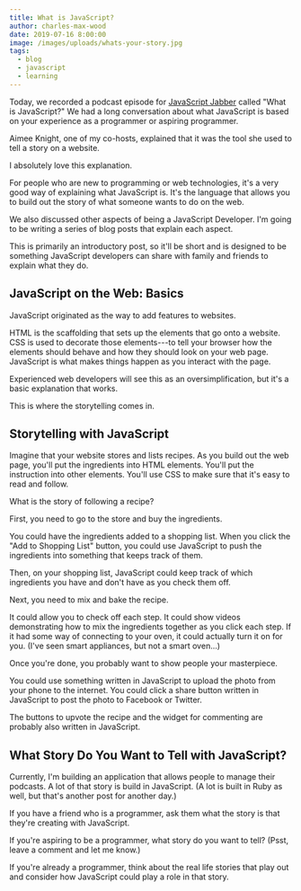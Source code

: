 ```yaml
---
title: What is JavaScript?
author: charles-max-wood
date: 2019-07-16 8:00:00
image: /images/uploads/whats-your-story.jpg
tags:
  - blog
  - javascript
  - learning
---
```


Today, we recorded a podcast episode for [JavaScript Jabber](/js-jabber/) called "What is JavaScript?" We had a long conversation about what JavaScript is based on your experience as a programmer or aspiring programmer.

Aimee Knight, one of my co-hosts, explained that it was the tool she used to tell a story on a website.

I absolutely love this explanation.

For people who are new to programming or web technologies, it's a very good way of explaining what JavaScript is. It's the language that allows you to build out the story of what someone wants to do on the web.

We also discussed other aspects of being a JavaScript Developer. I'm going to be writing a series of blog posts that explain each aspect.

This is primarily an introductory post, so it'll be short and is designed to be something JavaScript developers can share with family and friends to explain what they do.

## JavaScript on the Web: Basics

JavaScript originated as the way to add features to websites.

HTML is the scaffolding that sets up the elements that go onto a website. CSS is used to decorate those elements---to tell your browser how the elements should behave and how they should look on your web page. JavaScript is what makes things happen as you interact with the page.

Experienced web developers will see this as an oversimplification, but it's a basic explanation that works.

This is where the storytelling comes in.

## Storytelling with JavaScript

Imagine that your website stores and lists recipes. As you build out the web page, you'll put the ingredients into HTML elements. You'll put the instruction into other elements. You'll use CSS to make sure that it's easy to read and follow.

What is the story of following a recipe?

First, you need to go to the store and buy the ingredients.

You could have the ingredients added to a shopping list. When you click the "Add to Shopping List" button, you could use JavaScript to push the ingredients into something that keeps track of them.

Then, on your shopping list, JavaScript could keep track of which ingredients you have and don't have as you check them off.

Next, you need to mix and bake the recipe.

It could allow you to check off each step. It could show videos demonstrating how to mix the ingredients together as you click each step. If it had some way of connecting to your oven, it could actually turn it on for you. (I've seen smart appliances, but not a smart oven...)

Once you're done, you probably want to show people your masterpiece.

You could use something written in JavaScript to upload the photo from your phone to the internet. You could click a share button written in JavaScript to post the photo to Facebook or Twitter.

The buttons to upvote the recipe and the widget for commenting are probably also written in JavaScript.

## What Story Do You Want to Tell with JavaScript?

Currently, I'm building an application that allows people to manage their podcasts. A lot of that story is build in JavaScript. (A lot is built in Ruby as well, but that's another post for another day.)

If you have a friend who is a programmer, ask them what the story is that they're creating with JavaScript.

If you're aspiring to be a programmer, what story do you want to tell? (Psst, leave a comment and let me know.)

If you're already a programmer, think about the real life stories that play out and consider how JavaScript could play a role in that story.
